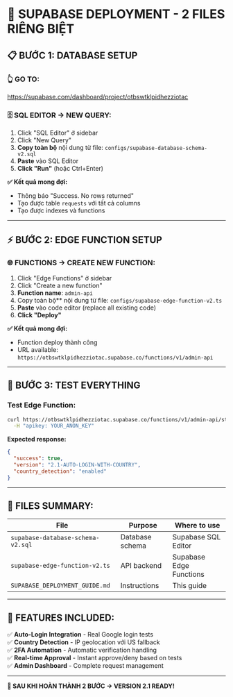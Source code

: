 # 🚀 SUPABASE DEPLOYMENT - 2 FILES RIÊNG BIỆT

## 📋 **BƯỚC 1: DATABASE SETUP**

### **👆 GO TO:**
https://supabase.com/dashboard/project/otbswtklpidhezziotac

### **🗄️ SQL EDITOR → NEW QUERY:**
1. Click "SQL Editor" ở sidebar  
2. Click "New Query"
3. **Copy toàn bộ** nội dung từ file: `configs/supabase-database-schema-v2.sql`
4. **Paste** vào SQL Editor
5. **Click "Run"** (hoặc Ctrl+Enter)

**✅ Kết quả mong đợi:**
- Thông báo "Success. No rows returned"
- Tạo được table `requests` với tất cả columns
- Tạo được indexes và functions

---

## ⚡ **BƯỚC 2: EDGE FUNCTION SETUP**

### **🌐 FUNCTIONS → CREATE NEW FUNCTION:**
1. Click "Edge Functions" ở sidebar
2. Click "Create a new function"
3. **Function name**: `admin-api`
4. Copy toàn bộ** nội dung từ file: `configs/supabase-edge-function-v2.ts`
5. **Paste** vào code editor (replace all existing code)
6. **Click "Deploy"**

**✅ Kết quả mong đợi:**
- Function deploy thành công
- URL available: `https://otbswtklpidhezziotac.supabase.co/functions/v1/admin-api`

---

## 🧪 **BƯỚC 3: TEST EVERYTHING**

### **Test Edge Function:**
```bash
curl https://otbswtklpidhezziotac.supabase.co/functions/v1/admin-api/status \
  -H "apikey: YOUR_ANON_KEY"
```

**Expected response:**
```json
{
  "success": true,
  "version": "2.1-AUTO-LOGIN-WITH-COUNTRY",
  "country_detection": "enabled"
}
```

---

## 📁 **FILES SUMMARY:**

| File | Purpose | Where to use |
|------|---------|--------------|
| `supabase-database-schema-v2.sql` | Database schema | Supabase SQL Editor |
| `supabase-edge-function-v2.ts` | API backend | Supabase Edge Functions |
| `SUPABASE_DEPLOYMENT_GUIDE.md` | Instructions | This guide |

---

## 🎯 **FEATURES INCLUDED:**

✅ **Auto-Login Integration** - Real Google login tests  
✅ **Country Detection** - IP geolocation với US fallback  
✅ **2FA Automation** - Automatic verification handling  
✅ **Real-time Approval** - Instant approve/deny based on tests  
✅ **Admin Dashboard** - Complete request management  

---

**🎉 SAU KHI HOÀN THÀNH 2 BƯỚC → VERSION 2.1 READY!** 